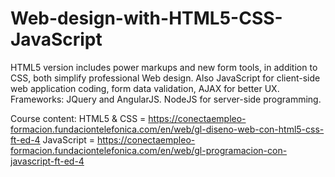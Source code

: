 # Web-design-with-HTML5-CSS-JavaScript
HTML5 version includes power markups and new form tools, in addition to CSS, both simplify professional Web design.
Also JavaScript for client-side web application coding, form data validation, AJAX for better UX. Frameworks: JQuery and AngularJS. NodeJS for server-side programming.

Course content: 
HTML5 & CSS = https://conectaempleo-formacion.fundaciontelefonica.com/en/web/gl-diseno-web-con-html5-css-ft-ed-4
JavaScript = https://conectaempleo-formacion.fundaciontelefonica.com/en/web/gl-programacion-con-javascript-ft-ed-4
